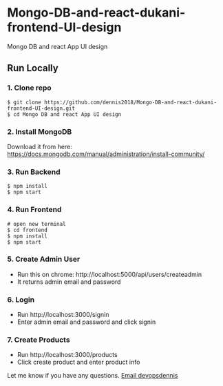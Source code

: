 # Mongo-DB-and-react-dukani-frontend-UI-design
Mongo DB and react App UI design

## Run Locally

### 1. Clone repo

```
$ git clone https://github.com/dennis2018/Mongo-DB-and-react-dukani-frontend-UI-design.git
$ cd Mongo DB and react App UI design
```

### 2. Install MongoDB

Download it from here: https://docs.mongodb.com/manual/administration/install-community/

### 3. Run Backend

```
$ npm install
$ npm start
```

### 4. Run Frontend

```
# open new terminal
$ cd frontend
$ npm install
$ npm start
```

### 5. Create Admin User

- Run this on chrome: http://localhost:5000/api/users/createadmin
- It returns admin email and password

### 6. Login

- Run http://localhost:3000/signin
- Enter admin email and password and click signin

### 7. Create Products

- Run http://localhost:3000/products
- Click create product and enter product info

Let me know if you have any questions. [Email devopsdennis](mailto:dennismburu10@gmail.com)
